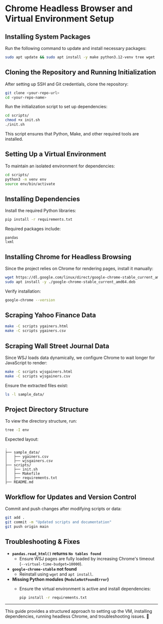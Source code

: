 # Chrome Headless Browser and Virtual Environment Setup

## Installing System Packages

Run the following command to update and install necessary packages:

```bash
sudo apt update && sudo apt install -y make python3.12-venv tree wget
```

## Cloning the Repository and Running Initialization

After setting up SSH and Git credentials, clone the repository:

```bash
git clone <your-repo-url>
cd <your-repo-name>
```

Run the initialization script to set up dependencies:

```bash
cd scripts/
chmod +x init.sh
./init.sh
```

This script ensures that Python, Make, and other required tools are installed.

## Setting Up a Virtual Environment

To maintain an isolated environment for dependencies:

```bash
cd scripts/
python3 -m venv env
source env/bin/activate
```

## Installing Dependencies

Install the required Python libraries:

```bash
pip install -r requirements.txt
```

Required packages include:

```
pandas
lxml
```

## Installing Chrome for Headless Browsing

Since the project relies on Chrome for rendering pages, install it manually:

```bash
wget https://dl.google.com/linux/direct/google-chrome-stable_current_amd64.deb
sudo apt install -y ./google-chrome-stable_current_amd64.deb
```

Verify installation:

```bash
google-chrome --version
```

## Scraping Yahoo Finance Data

```bash
make -C scripts ygainers.html
make -C scripts ygainers.csv
```

## Scraping Wall Street Journal Data

Since WSJ loads data dynamically, we configure Chrome to wait longer for JavaScript to render:

```bash
make -C scripts wjsgainers.html
make -C scripts wjsgainers.csv
```

Ensure the extracted files exist:

```bash
ls -l sample_data/
```

## Project Directory Structure

To view the directory structure, run:

```bash
tree -I env
```

Expected layout:

```
.
├── sample_data/
│   ├── ygainers.csv
│   ├── wjsgainers.csv
├── scripts/
│   ├── init.sh
│   ├── Makefile
│   ├── requirements.txt
├── README.md
```

## Workflow for Updates and Version Control

Commit and push changes after modifying scripts or data:

```bash
git add .
git commit -m "Updated scripts and documentation"
git push origin main
```

## Troubleshooting & Fixes

- **`pandas.read_html()` returns `No tables found`**
  - Ensure WSJ pages are fully loaded by increasing Chrome's timeout (`--virtual-time-budget=10000`).
- **`google-chrome-stable` not found**
  - Reinstall using `wget` and `apt install`.
- **Missing Python modules (`ModuleNotFoundError`)**
  - Ensure the virtual environment is active and install dependencies:

    ```bash
    pip install -r requirements.txt
    ```

---

This guide provides a structured approach to setting up the VM, installing dependencies, running headless Chrome, and troubleshooting issues. 🚀
